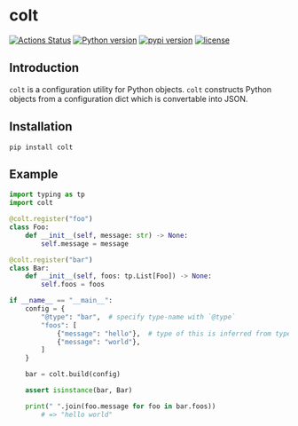 colt
===

[![Actions Status](https://github.com/altescy/colt/workflows/build/badge.svg)](https://github.com/altescy/colt)
[![Python version](https://img.shields.io/pypi/pyversions/colt)](https://github.com/altescy/colt)
[![pypi version](https://img.shields.io/pypi/v/colt)](https://pypi.org/project/colt/)
[![license](https://img.shields.io/github/license/altescy/colt)](https://github.com/altescy/colt/blob/master/LICENSE)

## Introduction

`colt` is a configuration utility for Python objects.
`colt` constructs Python objects from a configuration dict which is convertable into JSON.


## Installation

```
pip install colt
```

## Example

```python
import typing as tp
import colt

@colt.register("foo")
class Foo:
    def __init__(self, message: str) -> None:
        self.message = message

@colt.register("bar")
class Bar:
    def __init__(self, foos: tp.List[Foo]) -> None:
        self.foos = foos

if __name__ == "__main__":
    config = {
        "@type": "bar",  # specify type-name with `@type`
        "foos": [
            {"message": "hello"},  # type of this is inferred from type-hint
            {"message": "world"},
        ]
    }

    bar = colt.build(config)

    assert isinstance(bar, Bar)

    print(" ".join(foo.message for foo in bar.foos))
        # => "hello world"
```
